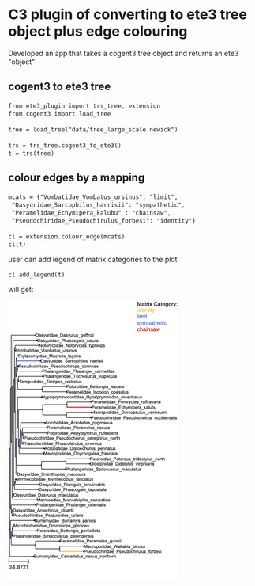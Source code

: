 # C3 plugin of converting to ete3 tree object plus edge colouring

Developed an app that takes a cogent3 tree object and returns an ete3 "object"

## cogent3 to ete3 tree
```
from ete3_plugin import trs_tree, extension
from cogent3 import load_tree

tree = load_tree("data/tree_large_scale.newick")

trs = trs_tree.cogent3_to_ete3()
t = trs(tree)
```

## colour edges by a mapping
```
mcats = {"Vombatidae_Vombatus_ursinus": "limit",
 "Dasyuridae_Sarcophilus_harrisii": "sympathetic",
 "Peramelidae_Echymipera_kalubu" : "chainsaw",
 "Pseudochiridae_Pseudochirulus_forbesi": "identity"}

cl = extension.colour_edge(mcats)
cl(t)
```

user can add legend of matrix categories to the plot

```
cl.add_legend(t)
```

will get:

![Tree Plot](data/coloured_tree.png)

